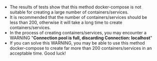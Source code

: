 * The results of tests show that this method docker-compose is not suitable for creating a large number of containers/services.
* It is recommended that the number of containers/services should be less than 200, otherwise it will take a long time to create containers/services.
* In the process of creating containers/services, you may encounter a WARNING "**Connection pool is full, discarding Connection: localhost**"
* If you can solve this WARNING, you may be able to use this method docker-compose to create far more than 200 containers/services in an acceptable time. Good luck!
